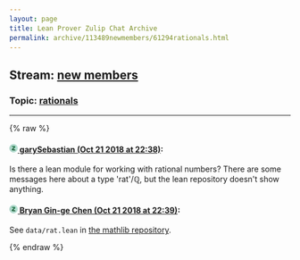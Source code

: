 ```yaml
---
layout: page
title: Lean Prover Zulip Chat Archive 
permalink: archive/113489newmembers/61294rationals.html
---
```


## Stream: [new members](index.html)
### Topic: [rationals](61294rationals.html)

---


{% raw %}
#### [![Click to go to Zulip](../../assets/img/zulip2.png) garySebastian (Oct 21 2018 at 22:38)](https://leanprover.zulipchat.com/#narrow/stream/113489-new%20members/topic/rationals/near/136228648):
Is there a lean module for working with rational numbers? There are some messages here about a type 'rat'/ℚ, but the lean repository doesn't show anything.

#### [![Click to go to Zulip](../../assets/img/zulip2.png) Bryan Gin-ge Chen (Oct 21 2018 at 22:39)](https://leanprover.zulipchat.com/#narrow/stream/113489-new%20members/topic/rationals/near/136228656):
See `data/rat.lean` in [the mathlib repository](https://github.com/leanprover/mathlib/blob/fedee9835e73df24a367163e87c9c70284acf4f2/data/rat.lean).


{% endraw %}
